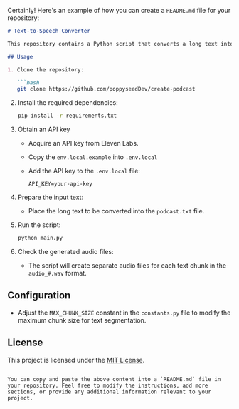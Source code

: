 Certainly! Here's an example of how you can create a `README.md` file for your repository:

```markdown
# Text-to-Speech Converter

This repository contains a Python script that converts a long text into speech by utilizing a Text-to-Speech API. The script breaks down the input text into smaller chunks and saves each resulting speech segment in a separate audio file.

## Usage

1. Clone the repository:

   ```bash
   git clone https://github.com/poppyseedDev/create-podcast
   ```

2. Install the required dependencies:

   ```bash
   pip install -r requirements.txt
   ```

3. Obtain an API key

   - Acquire an API key from Eleven Labs.
   - Copy the `env.local.example` into `.env.local`
   - Add the API key to the `.env.local` file:

     ```plaintext
     API_KEY=your-api-key
     ```

4. Prepare the input text:

   - Place the long text to be converted into the `podcast.txt` file.

5. Run the script:

   ```bash
   python main.py
   ```

6. Check the generated audio files:

   - The script will create separate audio files for each text chunk in the `audio_#.wav` format.

## Configuration

- Adjust the `MAX_CHUNK_SIZE` constant in the `constants.py` file to modify the maximum chunk size for text segmentation.

## License

This project is licensed under the [MIT License](LICENSE).
```

You can copy and paste the above content into a `README.md` file in your repository. Feel free to modify the instructions, add more sections, or provide any additional information relevant to your project.